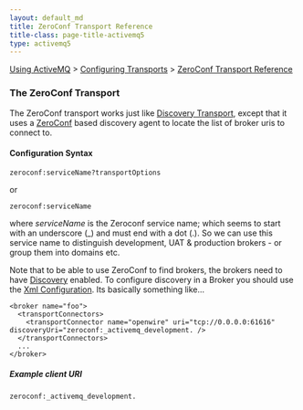 ```yaml
---
layout: default_md
title: ZeroConf Transport Reference 
title-class: page-title-activemq5
type: activemq5
---
```


[Using ActiveMQ](using-activemq) > [Configuring Transports](configuring-transports) > [ZeroConf Transport Reference](zeroconf-transport-reference)

### The ZeroConf Transport

The ZeroConf transport works just like [Discovery Transport](discovery-transport-reference), except that it uses a [ZeroConf](zeroconf) based discovery agent to locate the list of broker uris to connect to.

#### Configuration Syntax
```
zeroconf:serviceName?transportOptions
```
or  
```
zeroconf:serviceName
```

where _serviceName_ is the Zeroconf service name; which seems to start with an underscore (_) and must end with a dot (.). So we can use this service name to distinguish development, UAT & production brokers - or group them into domains etc.

Note that to be able to use ZeroConf to find brokers, the brokers need to have [Discovery](discovery) enabled. To configure discovery in a Broker you should use the [Xml Configuration](xml-configuration). Its basically something like...
```
<broker name="foo">
  <transportConnectors>
    <transportConnector name="openwire" uri="tcp://0.0.0.0:61616" discoveryUri="zeroconf:_activemq_development. />
  </transportConnectors>
  ...
</broker>
```

##### Example client URI
```
zeroconf:_activemq_development.
```


